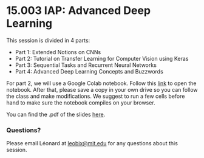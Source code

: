 # 15.003 IAP: Advanced Deep Learning

This session is divided in 4 parts:
- Part 1: Extended Notions on CNNs
- Part 2: Tutorial on Transfer Learning for Computer Vision using Keras
- Part 3: Sequential Tasks and Recurrent Neural Networks
- Part 4: Advanced Deep Learning Concepts and Buzzwords

For part 2, we will use a Google Colab notebook. Follow this [link](https://colab.research.google.com/drive/1Cszvy_iwUdBm7Ef4mJz-WYBSocqutGrd?usp=sharing) to open the notebook. After that, please save a copy in your own drive so you can follow the class and make modifications.
We suggest to run a few cells before hand to make sure the notebook compiles on your browser.

You can find the .pdf of the slides [here](https://www.dropbox.com/s/kwg3cu6xogdh7az/Advanced%20Deep%20Learning%202022%20MBAn.pdf?dl=0).

### Questions?

Please email Léonard at leobix@mit.edu for any questions about this session.
